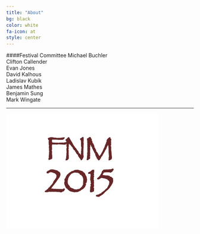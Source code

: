 ```yaml
---
title: "About"
bg: black
color: white
fa-icon: at
style: center
---
```


####Festival Committee
Michael Buchler<br />
Clifton Callender<br />
Evan Jones<br />
David Kalhous<br />
Ladislav Kubík<br />
James Mathes<br />
Benjamin Sung<br />
Mark Wingate

__________

![JPG](/img/twitterProfile.jpg)